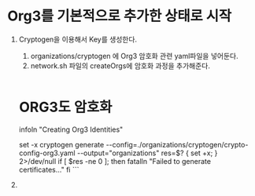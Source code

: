 # Org3를 기본적으로 추가한 상태로 시작

1.  Cryptogen을 이용해서 Key를 생성한다. 
    1.  organizations/cryptogen 에 Org3 암호화 관련 yaml파일을 넣어둔다.
    2.  network.sh 파일의 createOrgs에 암호화 과정을 추가해준다.
        ```python
    # ORG3도 암호화
    infoln "Creating Org3 Identities"

    set -x
    cryptogen generate --config=./organizations/cryptogen/crypto-config-org3.yaml --output="organizations"
    res=$?
    { set +x; } 2>/dev/null
    if [ $res -ne 0 ]; then
      fatalln "Failed to generate certificates..."
    fi
        ```
        


2.  
